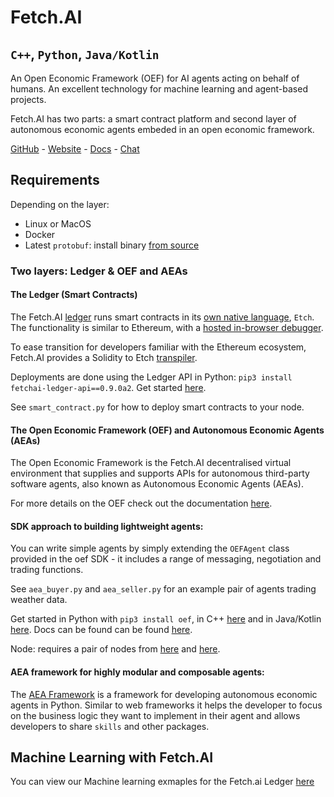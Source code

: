 # Fetch.AI
## `C++`, `Python`, `Java/Kotlin`

An Open Economic Framework (OEF) for AI agents acting on behalf of humans. An excellent technology for machine learning and agent-based projects.

Fetch.AI has two parts: a smart contract platform and second layer of autonomous economic agents embeded in an open economic framework.

[GitHub](https://github.com/fetchai) - [Website](https://fetch.ai/) - [Docs](https://docs.fetch.ai/) - [Chat](https://app.slack.com/client/TCK9CHC5V)

## Requirements

Depending on the layer:

- Linux or MacOS
- Docker
- Latest `protobuf`: install binary [from source](https://github.com/protocolbuffers/protobuf/releases)

### Two layers: Ledger & OEF and AEAs

#### The Ledger (Smart Contracts)

The Fetch.AI [ledger](https://docs.fetch.ai/ledger/architecture/) runs smart contracts in its [own native language](https://docs.fetch.ai/etch-language/), `Etch`. The functionality is similar to Ethereum, with a [hosted in-browser debugger](https://build.fetch.ai).

To ease transition for developers familiar with the Ethereum ecosystem, Fetch.AI provides a Solidity to Etch [transpiler](https://build.fetch.ai/solidity/).

Deployments are done using the Ledger API in Python: `pip3 install fetchai-ledger-api==0.9.0a2`. Get started [here](https://docs.fetch.ai/getting-started/python-api-install/).

See `smart_contract.py` for how to deploy smart contracts to your node.

#### The Open Economic Framework (OEF) and Autonomous Economic Agents (AEAs)

The Open Economic Framework is the Fetch.AI decentralised virtual environment that supplies and supports APIs for autonomous third-party software agents, also known as Autonomous Economic Agents (AEAs).

For more details on the OEF check out the documentation [here](https://docs.fetch.ai/oef/).

#### SDK approach to building lightweight agents:

You can write simple agents by simply extending the `OEFAgent` class provided in the oef SDK - it includes a range of messaging, negotiation and trading functions.

See `aea_buyer.py` and `aea_seller.py` for an example pair of agents trading weather data.

Get started in Python with `pip3 install oef`, in C++ [here](https://github.com/fetchai/oef-sdk-cpp) and in Java/Kotlin [here](https://docs.fetch.ai/oef/java-kotlin-API/). Docs can be found can be found [here](https://docs.fetch.ai/oef/).

Node: requires a pair of nodes from [here](https://github.com/fetchai/oef-mt-core) and [here](https://github.com/fetchai/oef-search-pluto).

#### AEA framework for highly modular and composable agents:

The [AEA Framework](https://fetchai.github.io/agents-aea/) is a framework for developing autonomous economic agents in Python. Similar to web frameworks it helps the developer to focus on the business logic they want to implement in their agent and allows developers to share `skills` and other packages.

## Machine Learning with Fetch.AI

You can view our Machine learning exmaples for the Fetch.ai Ledger [here](https://github.com/fetchai/ledger/tree/master/libs/vm-modules/examples)